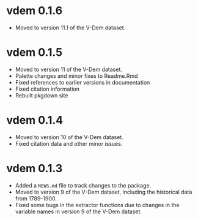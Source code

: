 # vdem 0.1.6

* Moved to version 11.1 of the V-Dem dataset.

# vdem 0.1.5

* Moved to version 11 of the V-Dem dataset.
* Palette changes and minor fixes to Readme.Rmd
* Fixed references to earlier versions in documentation
* Fixed citation information
* Rebuilt pkgdown site

# vdem 0.1.4

* Moved to version 10 of the V-Dem dataset.
* Fixed citation data and other minor issues.

# vdem 0.1.3

* Added a `NEWS.md` file to track changes to the package.
* Moved to version 9 of the V-Dem dataset, including the historical data from 1789-1900.
* Fixed some bugs in the extractor functions due to changes in the variable names in version 9 of the V-Dem dataset.



